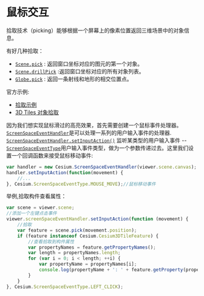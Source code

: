 # 鼠标交互

拾取技术（picking）能够根据一个屏幕上的像素位置返回三维场景中的对象信息。

有好几种拾取：

-  [`Scene.pick`](https://cesiumjs.org/Cesium/Build/Documentation/Scene.html#pick) : 返回窗口坐标对应的图元的第一个对象。
-  [`Scene.drillPick`](https://cesiumjs.org/Cesium/Build/Documentation/Scene.html#drillPick) :返回窗口坐标对应的所有对象列表。
-  [`Globe.pick`](https://cesiumjs.org/Cesium/Build/Documentation/Globe.html?classFilter=globe#pick) : 返回一条射线和地形的相交位置点。

官方示例:

- [拾取示例](https://cesiumjs.org/Cesium/Build/Apps/Sandcastle/index.html?src=Picking.html&label=Showcases)
-  [3D Tiles 对象拾取](https://sandcastle.cesium.com/index.html?src=3D%20Tiles%20Feature%20Picking.html)

因为我们想实现鼠标滑过的高亮效果，首先需要创建一个鼠标事件处理器。  [`ScreenSpaceEventHandler`](https://cesiumjs.org/Cesium/Build/Documentation/ScreenSpaceEventHandler.html)是可以处理一系列的用户输入事件的处理器. [`ScreenSpaceEventHandler.setInputAction()`](https://cesiumjs.org/Cesium/Build/Documentation/ScreenSpaceEventHandler.html#setInputAction) 监听某类型的用户输入事件 -- [`ScreenSpaceEventType`](https://cesiumjs.org/Cesium/Build/Documentation/ScreenSpaceEventType.html)用户输入事件类型，做为一个参数传递过去。这里我们设置一个回调函数来接受鼠标移动事件:

``` js
var handler = new Cesium.ScreenSpaceEventHandler(viewer.scene.canvas);
handler.setInputAction(function(movement) {
    //...
}, Cesium.ScreenSpaceEventType.MOUSE_MOVE);//鼠标移动事件
```

举例,拾取构件查看属性：

``` js
var scene = viewer.scene;
//添加一个左键点击事件
viewer.screenSpaceEventHandler.setInputAction(function (movement) {
    //拾取
    var feature = scene.pick(movement.position);
    if (feature instanceof Cesium.Cesium3DTileFeature) {
        //查看拾取到构件属性
        var propertyNames = feature.getPropertyNames();
        var length = propertyNames.length;
        for (var i = 0; i < length; ++i) {
            var propertyName = propertyNames[i];
            console.log(propertyName + ': ' + feature.getProperty(propertyName));
        }
    }
}, Cesium.ScreenSpaceEventType.LEFT_CLICK);
```
